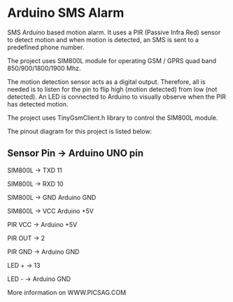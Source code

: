# Arduino SMS Alarm
SMS Arduino based motion alarm. It uses a PIR (Passive Infra Red) sensor to detect motion and when motion is detected, an SMS is sent to a predefined phone number.

The project uses SIM800L module for operating GSM / GPRS quad band 850/900/1800/1900 Mhz.

The motion detection sensor acts as a digital output. Therefore, all is needed is to listen for the pin to flip high (motion detected) from low (not detected). An LED is connected to Arduino to visually observe when the PIR has detected motion.

The project uses TinyGsmClient.h library to control the SIM800L module.

The pinout diagram for this project is listed below:

Sensor Pin	  -> Arduino UNO pin
-------------------------------
SIM800L       ->    TXD	11

SIM800L       ->    RXD	10

SIM800L       ->    GND	Arduino GND

SIM800L       ->    VCC	Arduino +5V

PIR VCC	      ->    Arduino +5V

PIR OUT	      ->    2

PIR GND	      ->    Arduino GND

LED +	        ->    13

LED -	        ->    Arduino GND

More information on WWW.PICSAG.COM
